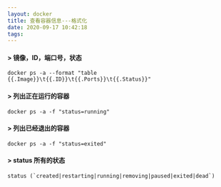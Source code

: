 ```yaml
---
layout: docker
title: 查看容器信息---格式化
date: 2020-09-17 10:42:18
tags:
---
```


#### > 镜像，ID，端口号，状态

```docker ps -a --format "table {{.Image}}\t{{.ID}}\t{{.Ports}}\t{{.Status}}"```

#### > 列出正在运行的容器

```docker ps -a -f "status=running"```

#### > 列出已经退出的容器

```docker ps -a -f "status=exited"```

#### > status 所有的状态

```status (`created|restarting|running|removing|paused|exited|dead`)```